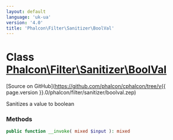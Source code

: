 ```yaml
---
layout: default
language: 'uk-ua'
version: '4.0'
title: 'Phalcon\Filter\Sanitizer\BoolVal'
---
```


# Class [Phalcon\Filter\Sanitizer\BoolVal](Phalcon_Filter_Sanitizer_BoolVal)

[Source on GitHub](https://github.com/phalcon/cphalcon/tree/v{{ page.version }}.0/phalcon/filter/sanitizer/boolval.zep)

Sanitizes a value to boolean

### Methods

```php
public function __invoke( mixed $input ): mixed
```